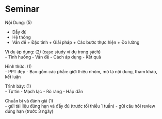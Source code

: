 
# Seminar

Nội Dung: (5)  
- Đầy đủ
- Hệ thống
- Vấn đề + Đặc tính + Giải pháp + Các bước thực hiện + Đo lường
  
Ví dụ áp dụng: (2) (case study ví dụ trong sách)  
	- Tình huống 
	- Vấn đề
	- Cách áp dụng
	- Kết quả
	
Hình thức: (1)  
	- PPT đẹp
	- Bao gồm các phần: giới thiệu nhóm, mô tả nội dung, tham khảo, kết luận
	
Trình bày: (1)  
	- Tự tin
	- Mạch lạc 
	- Rõ ràng 
	- Hấp dẫn 
	
Chuẩn bị và đánh giá (1)  
	- gửi tài liệu đúng hạn và đầy đủ (trước tối thiểu 1 tuần)
	- gửi câu hỏi review đúng hạn (trước 3 ngày)
